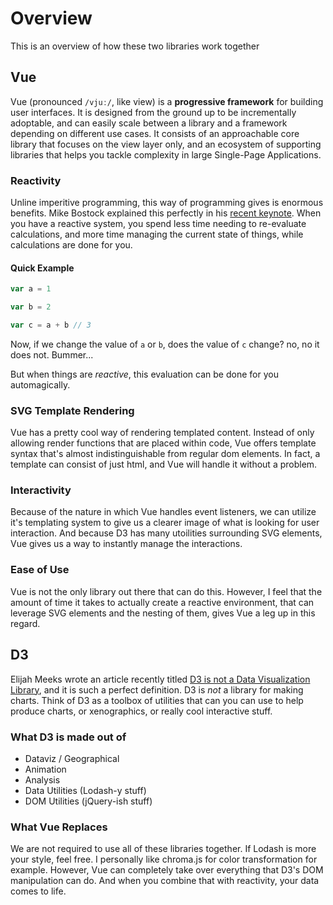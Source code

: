 # Overview

This is an overview of how these two libraries work together

## Vue

Vue (pronounced `/vjuː/`, like view) is a **progressive framework** for building
user interfaces. It is designed from the ground up to be incrementally
adoptable, and can easily scale between a library and a framework depending on
different use cases. It consists of an approachable core library that focuses on
the view layer only, and an ecosystem of supporting libraries that helps you
tackle complexity in large Single-Page Applications.

### Reactivity

Unline imperitive programming, this way of programming gives is enormous
benefits. Mike Bostock explained this perfectly in his
[recent keynote](https://youtu.be/aT4JvF7sglg?t=8m53s). When you have a reactive
system, you spend less time needing to re-evaluate calculations, and more time
managing the current state of things, while calculations are done for you.

#### Quick Example

```js
var a = 1

var b = 2

var c = a + b // 3
```

Now, if we change the value of `a` or `b`, does the value of `c` change? no, no
it does not. Bummer...

But when things are _reactive_, this evaluation can be done for you
automagically.

### SVG Template Rendering

Vue has a pretty cool way of rendering templated content. Instead of only
allowing render functions that are placed within code, Vue offers template
syntax that's almost indistinguishable from regular dom elements. In fact, a
template can consist of just html, and Vue will handle it without a problem.

### Interactivity

Because of the nature in which Vue handles event listeners, we can utilize it's
templating system to give us a clearer image of what is looking for user
interaction. And because D3 has many utoilities surrounding SVG elements, Vue
gives us a way to instantly manage the interactions.

### Ease of Use

Vue is not the only library out there that can do this. However, I feel that the
amount of time it takes to actually create a reactive environment, that can
leverage SVG elements and the nesting of them, gives Vue a leg up in this
regard.

## D3

Elijah Meeks wrote an article recently titled
[D3 is not a Data Visualization Library](https://medium.com/@Elijah_Meeks/d3-is-not-a-data-visualization-library-67ba549e8520),
and it is such a perfect definition. D3 is _not_ a library for making charts.
Think of D3 as a toolbox of utilities that can you can use to help produce
charts, or xenographics, or really cool interactive stuff.

### What D3 is made out of

- Dataviz / Geographical
- Animation
- Analysis
- Data Utilities (Lodash-y stuff)
- DOM Utilities (jQuery-ish stuff)

### What Vue Replaces

We are not required to use all of these libraries together. If Lodash is more your style, feel free. I personally like chroma.js for color transformation for example. However, Vue can completely take over everything that D3's DOM manipulation can do. And when you combine that with reactivity, your data comes to life.